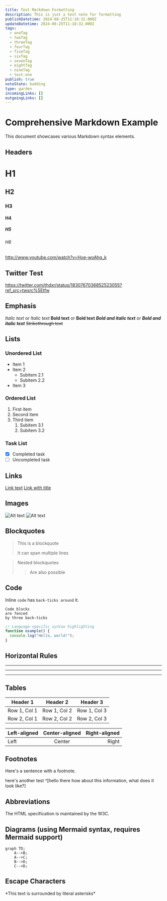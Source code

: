 ```yaml
---
title: Test Markdown Formatting
description: This is just a test note for formatting
publishDatetime: 2024-08-25T11:18:32.000Z
updateDatetime: 2024-08-25T11:18:32.000Z
tags:
  - oneTag
  - twoTag
  - threeTag
  - fourTag
  - fiveTag
  - sixTag
  - sevenTag
  - eightTag
  - nineTag
  - test-one
publish: true
noteState: budding
type: garden
incomingLinks: []
outgoingLinks: []
---
```

# Comprehensive Markdown Example

This document showcases various Markdown syntax elements.

## Headers

# H1

## H2

### H3

#### H4

##### H5

###### H6

http://www.youtube.com/watch?v=Hoe-woAhq_k

## Twitter Test

https://twitter.com/thdxr/status/1830767036852523055?ref_src=twsrc%5Etfw

## Emphasis

_Italic text_ or _Italic text_
**Bold text** or **Bold text**
**_Bold and italic text_** or **_Bold and italic text_**
~~Strikethrough text~~

## Lists

### Unordered List

- Item 1
- Item 2
  - Subitem 2.1
  - Subitem 2.2
- Item 3

### Ordered List

1. First item
2. Second item
3. Third item
   1. Subitem 3.1
   2. Subitem 3.2

### Task List

- [x] Completed task
- [ ] Uncompleted task

## Links

[Link text](https://www.example.com)
[Link with title](https://www.example.com "Link title")

## Images

![Alt text](/test-image.png)
![Alt text](https://example.com/image.jpg "Image title")

## Blockquotes

> This is a blockquote
>
> It can span multiple lines

> Nested blockquotes
>
> > Are also possible

## Code

Inline `code` has `back-ticks around` it.

```
Code blocks
are fenced
by three back-ticks
```

```javascript
// Language-specific syntax highlighting
function example() {
  console.log("Hello, world!");
}
```

## Horizontal Rules

---

---

---

## Tables

| Header 1     | Header 2     | Header 3     |
| ------------ | ------------ | ------------ |
| Row 1, Col 1 | Row 1, Col 2 | Row 1, Col 3 |
| Row 2, Col 1 | Row 2, Col 2 | Row 2, Col 3 |

| Left-aligned | Center-aligned | Right-aligned |
| :----------- | :------------: | ------------: |
| Left         |     Center     |         Right |

## Footnotes

Here's a sentence with a footnote.

here's another test ^[hello there how about this information, what does it look like?]

[^1]: This is the footnote.

## Abbreviations

The HTML specification is maintained by the W3C.

## Diagrams (using Mermaid syntax, requires Mermaid support)

```mermaid
graph TD;
    A-->B;
    A-->C;
    B-->D;
    C-->D;
```

## Escape Characters

\*This text is surrounded by literal asterisks\*
